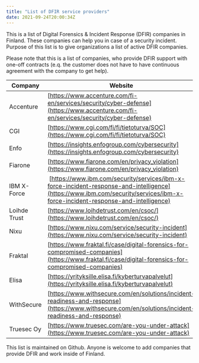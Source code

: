 ```yaml
---
title: "List of DFIR service providers"
date: 2021-09-24T20:00:34Z
---
```


This is a list of Digital Forensics & Incident Response (DFIR) companies in Finland. These companies can help you in case of a security incident. Purpose of this list is to give organizations a list of active DFIR companies. 

Please note that this is a list of companies, who provide DFIR support with one-off contracts (e.q. the customer does not have to have continuous agreement with the company to get help).

| Company | Website | Notes |
|---|---|---|
| Accenture | [https://www.accenture.com/fi-en/services/security/cyber-defense](https://www.accenture.com/fi-en/services/security/cyber-defense) |
| CGI |[https://www.cgi.com/fi/fi/tietoturva/SOC](https://www.cgi.com/fi/fi/tietoturva/SOC) |
| Enfo | [https://insights.enfogroup.com/cybersecurity](https://insights.enfogroup.com/cybersecurity)
| Fiarone | [https://www.fiarone.com/en/privacy_violation](https://www.fiarone.com/en/privacy_violation)
| IBM X-Force | [https://www.ibm.com/security/services/ibm-x-force-incident-response-and-intelligence](https://www.ibm.com/security/services/ibm-x-force-incident-response-and-intelligence)
| Loihde Trust | [https://www.loihdetrust.com/en/csoc/](https://www.loihdetrust.com/en/csoc/) |
| Nixu |[https://www.nixu.com/service/security-incident](https://www.nixu.com/service/security-incident) |
| Fraktal | [https://www.fraktal.fi/case/digital-forensics-for-compromised-companies](https://www.fraktal.fi/case/digital-forensics-for-compromised-companies) |
| Elisa | [https://yrityksille.elisa.fi/kyberturvapalvelut](https://yrityksille.elisa.fi/kyberturvapalvelut) |
| WithSecure | [https://www.withsecure.com/en/solutions/incident-readiness-and-response](https://www.withsecure.com/en/solutions/incident-readiness-and-response) |
| Truesec Oy | [https://www.truesec.com/are-you-under-attack](https://www.truesec.com/are-you-under-attack) |

This list is maintained on Github. Anyone is welcome to add companies that provide DFIR and work inside of Finland.
